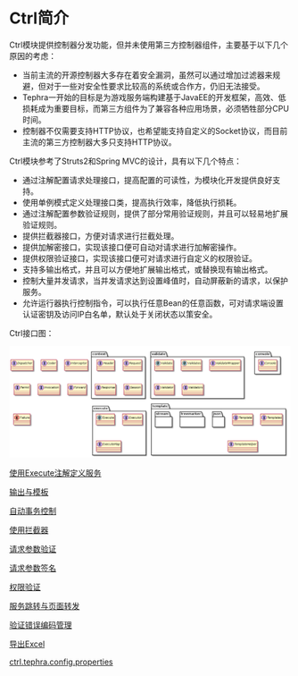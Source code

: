 # Ctrl简介
Ctrl模块提供控制器分发功能，但并未使用第三方控制器组件，主要基于以下几个原因的考虑：
- 当前主流的开源控制器大多存在着安全漏洞，虽然可以通过增加过滤器来规避，但对于一些对安全性要求比较高的系统或合作方，仍旧无法接受。
- Tephra一开始的目标是为游戏服务端构建基于JavaEE的开发框架，高效、低损耗成为重要目标，而第三方组件为了兼容各种应用场景，必须牺牲部分CPU时间。
- 控制器不仅需要支持HTTP协议，也希望能支持自定义的Socket协议，而目前主流的第三方控制器大多只支持HTTP协议。

Ctrl模块参考了Struts2和Spring MVC的设计，具有以下几个特点：

- 通过注解配置请求处理接口，提高配置的可读性，为模块化开发提供良好支持。
- 使用单例模式定义处理接口类，提高执行效率，降低执行损耗。
- 通过注解配置参数验证规则，提供了部分常用验证规则，并且可以轻易地扩展验证规则。
- 提供拦截器接口，方便对请求进行拦截处理。
- 提供加解密接口，实现该接口便可自动对请求进行加解密操作。
- 提供权限验证接口，实现该接口便可对请求进行自定义的权限验证。
- 支持多输出格式，并且可以方便地扩展输出格式，或替换现有输出格式。
- 控制大量并发请求，当并发请求达到设置峰值时，自动屏蔽新的请求，以保护服务。
- 允许运行器执行控制指令，可以执行任意Bean的任意函数，可对请求端设置认证密钥及访问IP白名单，默认处于关闭状态以策安全。

Ctrl接口图：

![Ctrl接口图](doc/uml/interface.png "Ctrl接口图")

[使用Execute注解定义服务](doc/execute.md "使用Execute注解定义服务")

[输出与模板](doc/template.md "输出与模板")

[自动事务控制](doc/transaction.md "自动事务控制")

[使用拦截器](doc/interceptor.md "使用拦截器")

[请求参数验证](doc/validate.md "请求参数验证")

[请求参数签名](doc/sign.md "请求参数签名")

[权限验证](doc/permit.md "权限验证")

[服务跳转与页面转发](doc/forward.md "服务跳转与页面转发")

[验证错误编码管理](doc/failure-code.md "验证错误编码管理")

[导出Excel](doc/excel.md "导出Excel")

[ctrl.tephra.config.properties](doc/config.md "ctrl.tephra.config.properties")
